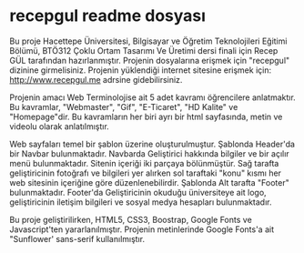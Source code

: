 # recepgul readme dosyası

Bu proje Hacettepe Üniversitesi, Bilgisayar ve Öğretim Teknolojileri Eğitimi Bölümü, BTÖ312 Çoklu Ortam Tasarımı Ve Üretimi dersi finali için Recep GÜL tarafından hazırlanmıştır.
Projenin dosyalarına erişmek için "recepgul" dizinine girmelisiniz. Projenin yüklendiği internet sitesine erişmek için: http://www.recepgul.me adrsine gidebilirsiniz.

Projenin amacı Web Terminolojise ait 5 adet kavramı öğrencilere anlatmaktır. Bu kavramlar, "Webmaster", "Gif", "E-Ticaret", "HD Kalite" ve "Homepage"dir. Bu kavramların her biri ayrı bir html sayfasında, metin ve videolu olarak anlatılmıştır.

Web sayfaları temel bir şablon üzerine oluşturulmuştur. Şablonda Header'da bir Navbar bulunmaktadır. Navbarda Geliştirici hakkında bilgiler ve bir açılır menü bulunmaktadır. Sitenin içeriği iki parçaya bölünmüştür. Sağ tarafta geliştiricinin fotoğrafı ve bilgileri yer alırken sol taraftaki "konu" kısmı her web sitesinin içeriğine göre düzenlenebilirdir. Şablonda Alt tarafta "Footer" bulunmaktadır. Footer'da Geliştiricinin okuduğu üniversiteye ait logo, geliştiricinin iletişim bilgileri ve sosyal medya hesapları bulunmaktadır. 

Bu proje geliştirilirken, HTML5, CSS3, Boostrap, Google Fonts ve Javascript'ten yararlanılmıştır. Projenin metinlerinde Google Fonts'a ait "Sunflower' sans-serif kullanılmıştır. 


